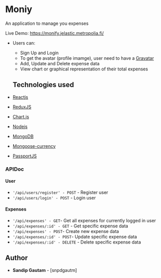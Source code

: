 # Moniy

An application to manage you expenses

Live Demo: https://monify.jelastic.metropolia.fi/

* Users can: 
  - Sign Up and Login
  - To get the avatar (profile imamge), user need to have a [Gravatar](https://en.gravatar.com/)
  - Add, Update and Delete expense data
  - View chart or graphical representation of their total expenses
  
  ## Technologies used

* [Reactjs](https://reactjs.org/docs/getting-started.html) 
* [ReduxJS](https://redux.js.org/) 
* [Chart.js](https://www.chartjs.org/) 
* [Nodejs](https://nodejs.org/en/docs/) 
* [MongoDB](https://docs.mongodb.com/) 
* [Mongoose-currency](https://www.npmjs.com/package/mongoose-currency) 
* [PassportJS](http://www.passportjs.org/docs/) 
  


### APIDoc

#### User
* `'/api/users/register' - POST` - Register user
* `'/api/users/login' - POST` - Login user

#### Expenses

* `'/api/expenses' - GET`- Get all expenses for currently logged in user
* `'/api/expenses/:id' - GET` - Get specific expense data
* `'/api/expenses' - POST`- Create new expense data
* `'/api/expenses/:id' - POST`- Update specific expense data
* `'/api/expenses/:id' - DELETE` - Delete specific expense data




## Author

* **Sandip Gautam** - [snpdgautm]




